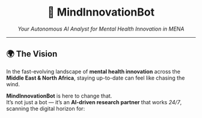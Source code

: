 <h1 align="center">🤖 MindInnovationBot</h1>
<p align="center"><em>Your Autonomous AI Analyst for Mental Health Innovation in MENA</em></p>

---
<h2>🌍 The Vision</h2>
<p>In the fast-evolving landscape of <strong>mental health innovation</strong> across the <strong>Middle East &amp; North Africa</strong>, staying up-to-date can feel like chasing the wind.</p>
<p><strong>MindInnovationBot</strong> is here to change that.<br>
It’s not just a bot — it’s an <strong>AI-driven research partner</strong> that works <em>24/7</em>, scanning the digital horizon for:</p>
